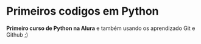 # Primeiros codigos em Python
**Primeiro curso de Python na Alura**
 e também usando os aprendizado Git e Github ;)
